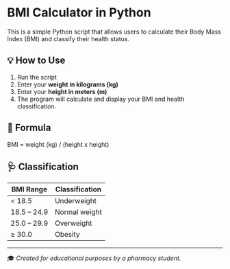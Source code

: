 # BMI Calculator in Python

This is a simple Python script that allows users to calculate their Body Mass Index (BMI) and classify their health status.

## 💡 How to Use

1. Run the script
2. Enter your **weight in kilograms (kg)**
3. Enter your **height in meters (m)**
4. The program will calculate and display your BMI and health classification.

## 🧮 Formula

BMI = weight (kg) / (height x height)

## 🩺 Classification

| BMI Range       | Classification  |
|-----------------|-----------------|
| < 18.5          | Underweight     |
| 18.5 – 24.9     | Normal weight   |
| 25.0 – 29.9     | Overweight      |
| ≥ 30.0          | Obesity         |

---

🎓 *Created for educational purposes by a pharmacy student.*
